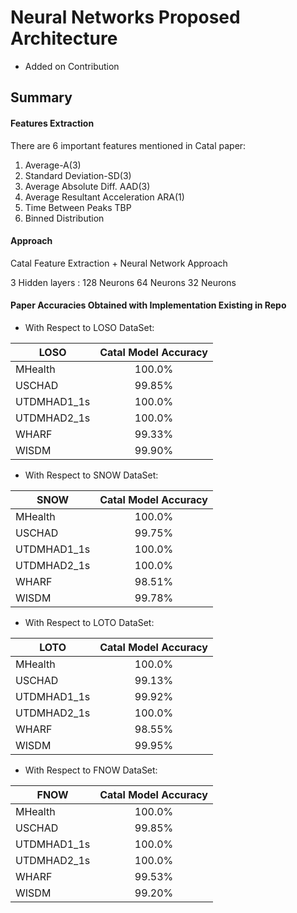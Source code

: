 # Neural Networks Proposed Architecture 
- Added on Contribution

## Summary
  
#### Features Extraction
There are 6 important features mentioned in Catal paper:
1. Average-A(3)
2. Standard Deviation-SD(3)
3. Average Absolute Diff. AAD(3)
4. Average Resultant Acceleration ARA(1)
5. Time Between Peaks TBP
6. Binned Distribution

#### Approach
Catal Feature Extraction + Neural Network Approach

3 Hidden layers :
128 Neurons
64 Neurons
32 Neurons

#### Paper Accuracies Obtained with Implementation Existing in Repo
- With Respect to LOSO DataSet:

| LOSO          | Catal Model Accuracy | 
| ------------- |:--------------------:| 
| MHealth       | 100.0%               |
| USCHAD        | 99.85%               | 
| UTDMHAD1_1s   | 100.0%               |
| UTDMHAD2_1s   | 100.0%               |
| WHARF         | 99.33%               | 
| WISDM         | 99.90%               |

- With Respect to SNOW DataSet:

| SNOW          | Catal Model Accuracy | 
| ------------- |:--------------------:| 
| MHealth       | 100.0%               |
| USCHAD        | 99.75%               | 
| UTDMHAD1_1s   | 100.0%               |
| UTDMHAD2_1s   | 100.0%               |
| WHARF         | 98.51%               | 
| WISDM         | 99.78%               |
 
- With Respect to LOTO DataSet:

| LOTO          | Catal Model Accuracy | 
| ------------- |:--------------------:| 
| MHealth       | 100.0%               |
| USCHAD        | 99.13%               | 
| UTDMHAD1_1s   | 99.92%               |
| UTDMHAD2_1s   | 100.0%               |
| WHARF         | 98.55%               | 
| WISDM         | 99.95%               |

- With Respect to FNOW DataSet:

| FNOW          | Catal Model Accuracy | 
| ------------- |:--------------------:| 
| MHealth       | 100.0%               |
| USCHAD        | 99.85%               | 
| UTDMHAD1_1s   | 100.0%               |
| UTDMHAD2_1s   | 100.0%               |
| WHARF         | 99.53%               | 
| WISDM         | 99.20%               |

